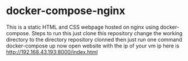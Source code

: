 # docker-compose-nginx
This is a static HTML and CSS webpage hosted on nginx using docker-compose.
Steps to run this
just clone this repository
change the working directory to the directory repository clonned
then just run one command
docker-compose up
now open website with the ip of your vm
ip here is http://192.168.43.193:8000/index.html

